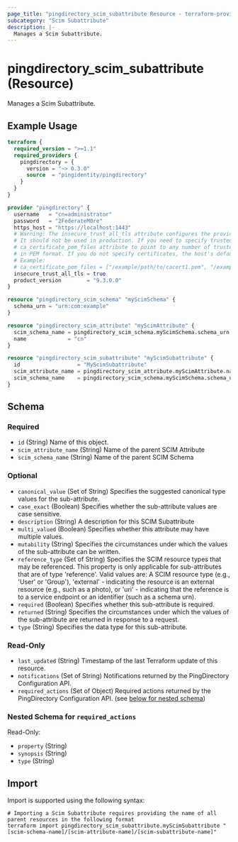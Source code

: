 ```yaml
---
page_title: "pingdirectory_scim_subattribute Resource - terraform-provider-pingdirectory"
subcategory: "Scim Subattribute"
description: |-
  Manages a Scim Subattribute.
---
```


# pingdirectory_scim_subattribute (Resource)

Manages a Scim Subattribute.

## Example Usage

```terraform
terraform {
  required_version = ">=1.1"
  required_providers {
    pingdirectory = {
      version = "~> 0.3.0"
      source  = "pingidentity/pingdirectory"
    }
  }
}

provider "pingdirectory" {
  username   = "cn=administrator"
  password   = "2FederateM0re"
  https_host = "https://localhost:1443"
  # Warning: The insecure_trust_all_tls attribute configures the provider to trust any certificate presented by the PingDirectory server.
  # It should not be used in production. If you need to specify trusted CA certificates, use the
  # ca_certificate_pem_files attribute to point to any number of trusted CA certificate files
  # in PEM format. If you do not specify certificates, the host's default root CA set will be used.
  # Example:
  # ca_certificate_pem_files = ["/example/path/to/cacert1.pem", "/example/path/to/cacert2.pem"]
  insecure_trust_all_tls = true
  product_version        = "9.3.0.0"
}

resource "pingdirectory_scim_schema" "myScimSchema" {
  schema_urn = "urn:com:example"
}

resource "pingdirectory_scim_attribute" "myScimAttribute" {
  scim_schema_name = pingdirectory_scim_schema.myScimSchema.schema_urn
  name             = "cn"
}

resource "pingdirectory_scim_subattribute" "myScimSubattribute" {
  id                  = "MyScimSubattribute"
  scim_attribute_name = pingdirectory_scim_attribute.myScimAttribute.name
  scim_schema_name    = pingdirectory_scim_schema.myScimSchema.schema_urn
}
```

<!-- schema generated by tfplugindocs -->
## Schema

### Required

- `id` (String) Name of this object.
- `scim_attribute_name` (String) Name of the parent SCIM Attribute
- `scim_schema_name` (String) Name of the parent SCIM Schema

### Optional

- `canonical_value` (Set of String) Specifies the suggested canonical type values for the sub-attribute.
- `case_exact` (Boolean) Specifies whether the sub-attribute values are case sensitive.
- `description` (String) A description for this SCIM Subattribute
- `multi_valued` (Boolean) Specifies whether this attribute may have multiple values.
- `mutability` (String) Specifies the circumstances under which the values of the sub-attribute can be written.
- `reference_type` (Set of String) Specifies the SCIM resource types that may be referenced. This property is only applicable for sub-attributes that are of type 'reference'. Valid values are: A SCIM resource type (e.g., 'User' or 'Group'), 'external' - indicating the resource is an external resource (e.g., such as a photo), or 'uri' - indicating that the reference is to a service endpoint or an identifier (such as a schema urn).
- `required` (Boolean) Specifies whether this sub-attribute is required.
- `returned` (String) Specifies the circumstances under which the values of the sub-attribute are returned in response to a request.
- `type` (String) Specifies the data type for this sub-attribute.

### Read-Only

- `last_updated` (String) Timestamp of the last Terraform update of this resource.
- `notifications` (Set of String) Notifications returned by the PingDirectory Configuration API.
- `required_actions` (Set of Object) Required actions returned by the PingDirectory Configuration API. (see [below for nested schema](#nestedatt--required_actions))

<a id="nestedatt--required_actions"></a>
### Nested Schema for `required_actions`

Read-Only:

- `property` (String)
- `synopsis` (String)
- `type` (String)

## Import

Import is supported using the following syntax:

```shell
# Importing a Scim Subattribute requires providing the name of all parent resources in the following format
terraform import pingdirectory_scim_subattribute.myScimSubattribute "[scim-schema-name]/[scim-attribute-name]/[scim-subattribute-name]"
```

